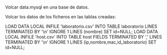 Volcar data.mysql en una base de datos.

Volcar los datos de los ficheros en las tablas creadas:

LOAD DATA LOCAL INFILE 'laboratorio.csv'  INTO TABLE laboratorio LINES TERMINATED BY '\n' IGNORE 1 LINES (nombre) SET id=NULL;
LOAD DATA LOCAL INFILE 'host.csv'  INTO TABLE host FIELDS TERMINATED BY  ',' LINES TERMINATED BY '\n' IGNORE 1 LINES (ip,nombre,mac,id_laboratorio) SET id=NULL;
